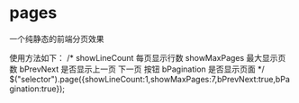# pages
一个纯静态的前端分页效果

使用方法如下：
/*
  showLineCount  每页显示行数
  showMaxPages  最大显示页数
  bPrevNext 是否显示上一页 下一页 按钮
  bPagination 是否显示页面
*/
$("selector").page({showLineCount:1,showMaxPages:7,bPrevNext:true,bPagination:true});
